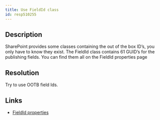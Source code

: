 ```yaml
---
title: Use FieldId class
id: resp510255
---
```

## Description
SharePoint provides some classes containing the out of the box ID’s, you only have to know they exist. The FieldId class contains 61 GUID’s for the publishing fields. You can find them all on the FieldId properties page

## Resolution
Try to use OOTB field Ids.

## Links
- [FieldId properties](http://msdn.microsoft.com/en-us/library/microsoft.sharepoint.publishing.fieldid_properties.aspx)
